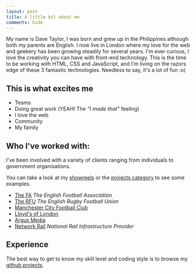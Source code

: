 ```yaml
---
layout: post
title: A little bit about me
comments: hide
---
```


My name is Dave Taylor, I was born and grew up in the Philippines although both
my parents are English. I now live in London where my love for the web and
geekery has been growing steadily for several years. I'm ever curious,
I love the creativity you can have with front-end technology. This is the time
to be working with HTML, CSS and JavaScript, and I'm living on the razors edge
of these 3 fantastic technologies. Needless to say, it's a lot of fun :o)

## This is what excites me

 - Teams
 - Doing great work (YEAH! The _"I made that"_ feeling)
 - I love the web
 - Community
 - My family

## Who I've worked with:

I've been involved with a variety of clients ranging from individuals to
government organisations.

You can take a look at my [showreels](/blog/category/showreel/) or the [projects category](/blog/category/projects/) to see some examples.

 - [The FA](http://www.thefa.com) _The English Football Association_
 - [The RFU](http://www.rfu.com) _The English Rugby Football Union_
 - [Manchester City Football Club](http://www.mcfc.co.uk) 
 - [Lloyd's of London](http://www.lloyds.com)
 - [Argus Media](http://www.argusmedia.com)
 - [Network Rail](http://www.networkrail.co.uk) _National Rail Infrastructure Provider_


## Experience
The best way to get to know my skill level and coding style is to browse my
[github projects](http://github.com/davetayls).


